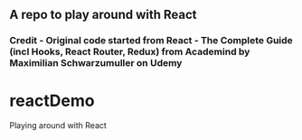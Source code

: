
## A repo to play around with React


### Credit - Original code started from React - The Complete Guide (incl Hooks, React Router, Redux) from Academind by Maximilian Schwarzumuller on Udemy

# reactDemo
Playing around with React
